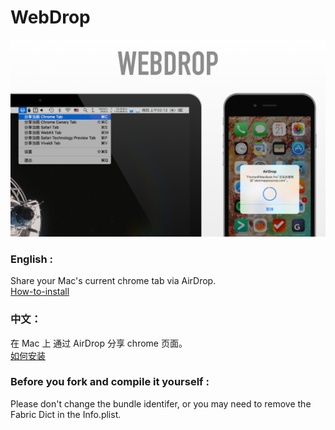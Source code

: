 # WebDrop  
<img width="1440" alt="img" src="https://github.com/JustinFincher/WebDrop/raw/master/mas.jpg">  

### English : 
Share your Mac's current chrome tab via AirDrop.  
[How-to-install](https://github.com/JustinFincher/WebDrop/wiki/How-to-install)  

### 中文：
在 Mac 上 通过 AirDrop 分享 chrome 页面。  
[如何安装](https://github.com/JustinFincher/WebDrop/wiki/How-to-install)


### Before you fork and compile it yourself :
Please don't change the bundle identifer, or you may need to remove the Fabric Dict in the Info.plist.
